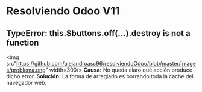 # Resolviendo Odoo V11

## TypeError: this.$buttons.off(...).destroy is not a function

<img src"https://github.com/alejandroasc96/resolviendoOdoo/blob/master/images/problema.png" width=300/>
**Causa:** No queda claro qué acción produce dicho error.
**Solución:** La forma de arreglarlo es borrando toda la caché del navegador web.


